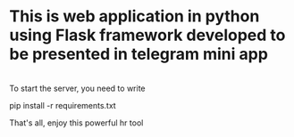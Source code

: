 <h1>This is web application in python using Flask framework developed to be presented in telegram mini app</h1><br>
To start the server, you need to write<br>

pip install -r requirements.txt<br>

That's all, enjoy this powerful hr tool<br>
